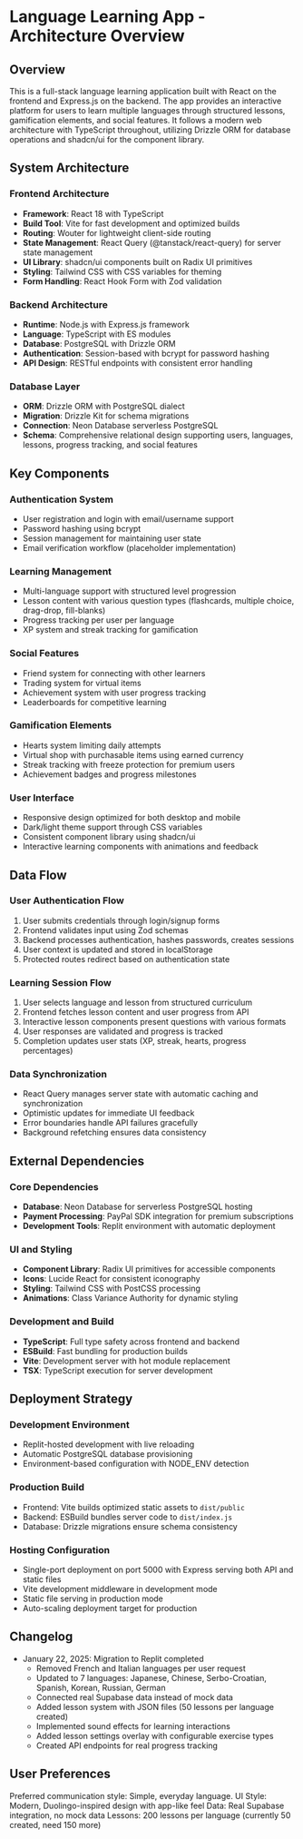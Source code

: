 # Language Learning App - Architecture Overview

## Overview

This is a full-stack language learning application built with React on the frontend and Express.js on the backend. The app provides an interactive platform for users to learn multiple languages through structured lessons, gamification elements, and social features. It follows a modern web architecture with TypeScript throughout, utilizing Drizzle ORM for database operations and shadcn/ui for the component library.

## System Architecture

### Frontend Architecture
- **Framework**: React 18 with TypeScript
- **Build Tool**: Vite for fast development and optimized builds
- **Routing**: Wouter for lightweight client-side routing
- **State Management**: React Query (@tanstack/react-query) for server state management
- **UI Library**: shadcn/ui components built on Radix UI primitives
- **Styling**: Tailwind CSS with CSS variables for theming
- **Form Handling**: React Hook Form with Zod validation

### Backend Architecture
- **Runtime**: Node.js with Express.js framework
- **Language**: TypeScript with ES modules
- **Database**: PostgreSQL with Drizzle ORM
- **Authentication**: Session-based with bcrypt for password hashing
- **API Design**: RESTful endpoints with consistent error handling

### Database Layer
- **ORM**: Drizzle ORM with PostgreSQL dialect
- **Migration**: Drizzle Kit for schema migrations
- **Connection**: Neon Database serverless PostgreSQL
- **Schema**: Comprehensive relational design supporting users, languages, lessons, progress tracking, and social features

## Key Components

### Authentication System
- User registration and login with email/username support
- Password hashing using bcrypt
- Session management for maintaining user state
- Email verification workflow (placeholder implementation)

### Learning Management
- Multi-language support with structured level progression
- Lesson content with various question types (flashcards, multiple choice, drag-drop, fill-blanks)
- Progress tracking per user per language
- XP system and streak tracking for gamification

### Social Features
- Friend system for connecting with other learners
- Trading system for virtual items
- Achievement system with user progress tracking
- Leaderboards for competitive learning

### Gamification Elements
- Hearts system limiting daily attempts
- Virtual shop with purchasable items using earned currency
- Streak tracking with freeze protection for premium users
- Achievement badges and progress milestones

### User Interface
- Responsive design optimized for both desktop and mobile
- Dark/light theme support through CSS variables
- Consistent component library using shadcn/ui
- Interactive learning components with animations and feedback

## Data Flow

### User Authentication Flow
1. User submits credentials through login/signup forms
2. Frontend validates input using Zod schemas
3. Backend processes authentication, hashes passwords, creates sessions
4. User context is updated and stored in localStorage
5. Protected routes redirect based on authentication state

### Learning Session Flow
1. User selects language and lesson from structured curriculum
2. Frontend fetches lesson content and user progress from API
3. Interactive lesson components present questions with various formats
4. User responses are validated and progress is tracked
5. Completion updates user stats (XP, streak, hearts, progress percentages)

### Data Synchronization
- React Query manages server state with automatic caching and synchronization
- Optimistic updates for immediate UI feedback
- Error boundaries handle API failures gracefully
- Background refetching ensures data consistency

## External Dependencies

### Core Dependencies
- **Database**: Neon Database for serverless PostgreSQL hosting
- **Payment Processing**: PayPal SDK integration for premium subscriptions
- **Development Tools**: Replit environment with automatic deployment

### UI and Styling
- **Component Library**: Radix UI primitives for accessible components
- **Icons**: Lucide React for consistent iconography
- **Styling**: Tailwind CSS with PostCSS processing
- **Animations**: Class Variance Authority for dynamic styling

### Development and Build
- **TypeScript**: Full type safety across frontend and backend
- **ESBuild**: Fast bundling for production builds
- **Vite**: Development server with hot module replacement
- **TSX**: TypeScript execution for server development

## Deployment Strategy

### Development Environment
- Replit-hosted development with live reloading
- Automatic PostgreSQL database provisioning
- Environment-based configuration with NODE_ENV detection

### Production Build
- Frontend: Vite builds optimized static assets to `dist/public`
- Backend: ESBuild bundles server code to `dist/index.js`
- Database: Drizzle migrations ensure schema consistency

### Hosting Configuration
- Single-port deployment on port 5000 with Express serving both API and static files
- Vite development middleware in development mode
- Static file serving in production mode
- Auto-scaling deployment target for production

## Changelog

- January 22, 2025: Migration to Replit completed
  - Removed French and Italian languages per user request
  - Updated to 7 languages: Japanese, Chinese, Serbo-Croatian, Spanish, Korean, Russian, German
  - Connected real Supabase data instead of mock data
  - Added lesson system with JSON files (50 lessons per language created)
  - Implemented sound effects for learning interactions
  - Added lesson settings overlay with configurable exercise types
  - Created API endpoints for real progress tracking

## User Preferences

Preferred communication style: Simple, everyday language.
UI Style: Modern, Duolingo-inspired design with app-like feel
Data: Real Supabase integration, no mock data
Lessons: 200 lessons per language (currently 50 created, need 150 more)